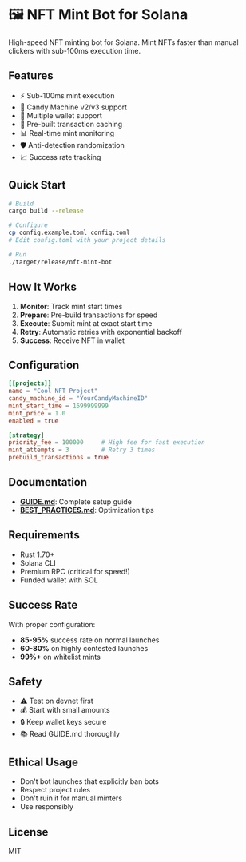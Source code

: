 # 🖼️ NFT Mint Bot for Solana

High-speed NFT minting bot for Solana. Mint NFTs faster than manual clickers with sub-100ms execution time.

## Features

- ⚡ Sub-100ms mint execution
- 🎯 Candy Machine v2/v3 support
- 👥 Multiple wallet support
- 🚀 Pre-built transaction caching
- 📊 Real-time mint monitoring
- 🛡️ Anti-detection randomization
- 📈 Success rate tracking

## Quick Start

```bash
# Build
cargo build --release

# Configure
cp config.example.toml config.toml
# Edit config.toml with your project details

# Run
./target/release/nft-mint-bot
```

## How It Works

1. **Monitor**: Track mint start times
2. **Prepare**: Pre-build transactions for speed
3. **Execute**: Submit mint at exact start time
4. **Retry**: Automatic retries with exponential backoff
5. **Success**: Receive NFT in wallet

## Configuration

```toml
[[projects]]
name = "Cool NFT Project"
candy_machine_id = "YourCandyMachineID"
mint_start_time = 1699999999
mint_price = 1.0
enabled = true

[strategy]
priority_fee = 100000     # High fee for fast execution
mint_attempts = 3         # Retry 3 times
prebuild_transactions = true
```

## Documentation

- **[GUIDE.md](GUIDE.md)**: Complete setup guide
- **[BEST_PRACTICES.md](BEST_PRACTICES.md)**: Optimization tips

## Requirements

- Rust 1.70+
- Solana CLI
- Premium RPC (critical for speed!)
- Funded wallet with SOL

## Success Rate

With proper configuration:
- **85-95%** success rate on normal launches
- **60-80%** on highly contested launches
- **99%+** on whitelist mints

## Safety

- ⚠️ Test on devnet first
- 💰 Start with small amounts
- 🔒 Keep wallet keys secure
- 📚 Read GUIDE.md thoroughly

## Ethical Usage

- Don't bot launches that explicitly ban bots
- Respect project rules
- Don't ruin it for manual minters
- Use responsibly

## License

MIT


